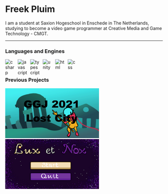 <style>
     .Info-box{
            width: 300px; 
            height: 330px; 
            padding-right:10px; 
            background-color:rgb(29, 36, 36);
     }       
</style>
      
<h1>Freek Pluim</h1>

<p>I am a student at Saxion Hogeschool in Enschede in The Netherlands, studying to become a video game programmer at Creative Media and Game Technology - CMGT. </p>

___

### Languages and Engines
<img align="left" alt="csharp" width="30px" style="padding-right:10px;" src="https://cdn.jsdelivr.net/gh/devicons/devicon/icons/csharp/csharp-original.svg" />
<img align="left" alt="javascript" width="30px" style="padding-right:10px;" src="https://cdn.jsdelivr.net/gh/devicons/devicon/icons/javascript/javascript-original.svg" />
<img align="left" alt="typescript" width="30px" style="padding-right:10px;" src="https://cdn.jsdelivr.net/gh/devicons/devicon/icons/typescript/typescript-original.svg" />
<img align="left" alt="unity" width="30px" style="padding-right:10px;" src="https://cdn.jsdelivr.net/gh/devicons/devicon/icons/unity/unity-original.svg" />
<img  align="left" alt="html" width="30px" style="padding-right:10px;" src="https://cdn.jsdelivr.net/gh/devicons/devicon/icons/html5/html5-original.svg" />
<img  align="left" alt="css" width="30px" style="padding-right:10px;" src="https://cdn.jsdelivr.net/gh/devicons/devicon/icons/css3/css3-original.svg" />
</br>

#

### Previous Projects
<a href="https://skaldr.itch.io/lostcity" target=”_blank”>
     <img style="width: 300px; height: 160px;" src="./Images/LostCityThumbnail.png">
</a>
<a href="https://skaldr.itch.io/lux-et-nox" target=”_blank”>
     <img style="width: 300px; height: 160px;" src="./Images/LuxetNoxThumbnail.png">
</a>
      
      

<!--
**FreekPluim/FreekPluim** is a ✨ _special_ ✨ repository because its `README.md` (this file) appears on your GitHub profile.

Here are some ideas to get you started:

- 🔭 I’m currently working on ...
- 🌱 I’m currently learning ...
- 👯 I’m looking to collaborate on ...
- 🤔 I’m looking for help with ...
- 💬 Ask me about ...
- 📫 How to reach me: ...
- 😄 Pronouns: ...
- ⚡ Fun fact: ...
-->
